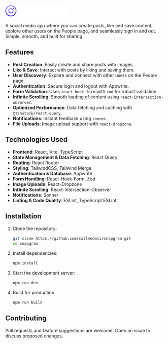 <img src="./public/assets/images/logo.svg" alt="Wild Oasis Logo" width="200" />

A social media app where you can create posts, like and save content, explore other users on the People page, and seamlessly sign in and out. Simple, smooth, and built for sharing.

## Features
- **Post Creation**: Easily create and share posts with images.
- **Like & Save**: Interact with posts by liking and saving them.
- **User Discovery**: Explore and connect with other users on the People page.
- **Authentication**: Secure login and logout with Appwrite.
- **Form Validation**: Uses `react-hook-form` with `zod` for robust validation.
- **Infinite Scrolling**: Smooth loading of content using `react-intersection-observer`.
- **Optimized Performance**: Data fetching and caching with `@tanstack/react-query`.
- **Notifications**: Instant feedback using `sonner`.
- **File Uploads**: Image upload support with `react-dropzone`.

## Technologies Used
- **Frontend**: React, Vite, TypeScript
- **State Management & Data Fetching**: React Query
- **Routing**: React Router
- **Styling**: TailwindCSS, Tailwind Merge
- **Authentication & Database**: Appwrite
- **Form Handling**: React-Hook-Form, Zod
- **Image Uploads**: React-Dropzone
- **Infinite Scrolling**: React-Intersection-Observer
- **Notifications**: Sonner
- **Linting & Code Quality**: ESLint, TypeScript ESLint

## Installation

1. Clone the repository:
   ```sh
   git clone https://github.com/callmedeci/snapgram.git
   cd snapgram
   ```

2. Install dependencies:
   ```sh
   npm install
   ```

3. Start the development server:
   ```sh
   npm run dev
   ```

4. Build for production:
   ```sh
   npm run build
   ```

## Contributing
Pull requests and feature suggestions are welcome. Open an issue to discuss proposed changes.
